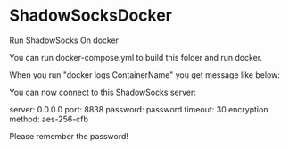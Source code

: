 # ShadowSocksDocker

Run ShadowSocks On docker

You
can run docker-compose.yml to build this folder and run docker.


When you run "docker logs ContainerName" you get message like below:

 You can now connect to this ShadowSocks server:

 server: 0.0.0.0  port: 8838 password: password
 timeout: 30  encryption method: aes-256-cfb 

 Please remember the password!
